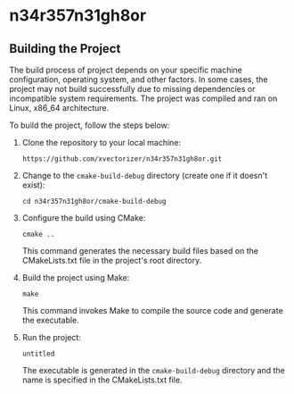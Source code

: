 # n34r357n31gh8or

## Building the Project
The build process of project depends on your specific machine configuration, operating system, and other factors. In some cases, the project may not build successfully due to missing dependencies or incompatible system requirements. The project was compiled and ran on Linux, x86_64 architecture.

To build the project, follow the steps below:

1. Clone the repository to your local machine:

   ```
   https://github.com/xvectorizer/n34r357n31gh8or.git
   ```

2. Change to the `cmake-build-debug` directory (create one if it doesn't exist):

   ```
   cd n34r357n31gh8or/cmake-build-debug
   ```

3. Configure the build using CMake:

   ```
   cmake ..
   ```

   This command generates the necessary build files based on the CMakeLists.txt file in the project's root directory.

4. Build the project using Make:

   ```
   make
   ```

   This command invokes Make to compile the source code and generate the executable.

5. Run the project:
   ```
   untitled
   ```
   The executable is generated in the `cmake-build-debug` directory and the name is specified in the CMakeLists.txt file.
